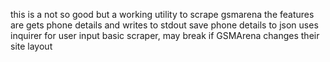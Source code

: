 this is a not so good but a working utility to scrape gsmarena
the features are
gets phone details and writes to stdout
save phone details to json
uses inquirer for user input
basic scraper, may break if GSMArena changes their site layout
